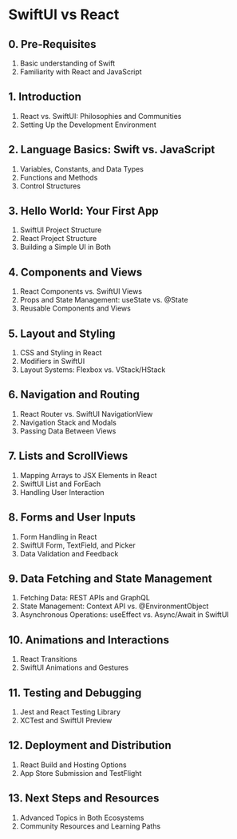 # SwiftUI vs React

## 0. Pre-Requisites
1. Basic understanding of Swift
2. Familiarity with React and JavaScript

## 1. Introduction
1. React vs. SwiftUI: Philosophies and Communities
2. Setting Up the Development Environment

## 2. Language Basics: Swift vs. JavaScript
1. Variables, Constants, and Data Types
2. Functions and Methods
3. Control Structures

## 3. Hello World: Your First App
1. SwiftUI Project Structure
2. React Project Structure
3. Building a Simple UI in Both

## 4. Components and Views
1. React Components vs. SwiftUI Views
2. Props and State Management: useState vs. @State
3. Reusable Components and Views

## 5. Layout and Styling
1. CSS and Styling in React
2. Modifiers in SwiftUI
3. Layout Systems: Flexbox vs. VStack/HStack

## 6. Navigation and Routing
1. React Router vs. SwiftUI NavigationView
2. Navigation Stack and Modals
3. Passing Data Between Views

## 7. Lists and ScrollViews
1. Mapping Arrays to JSX Elements in React
2. SwiftUI List and ForEach
3. Handling User Interaction

## 8. Forms and User Inputs
1. Form Handling in React
2. SwiftUI Form, TextField, and Picker
3. Data Validation and Feedback

## 9. Data Fetching and State Management
1. Fetching Data: REST APIs and GraphQL
2. State Management: Context API vs. @EnvironmentObject
3. Asynchronous Operations: useEffect vs. Async/Await in SwiftUI

## 10. Animations and Interactions
1. React Transitions
2. SwiftUI Animations and Gestures

## 11. Testing and Debugging
1. Jest and React Testing Library
2. XCTest and SwiftUI Preview

## 12. Deployment and Distribution
1. React Build and Hosting Options
2. App Store Submission and TestFlight

## 13. Next Steps and Resources
1. Advanced Topics in Both Ecosystems
2. Community Resources and Learning Paths
